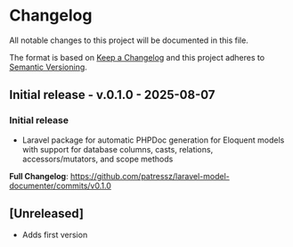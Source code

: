 # Changelog

All notable changes to this project will be documented in this file.

The format is based on [Keep a Changelog](http://keepachangelog.com/)
and this project adheres to [Semantic Versioning](http://semver.org/).

## Initial release - v.0.1.0 - 2025-08-07

### Initial release

- Laravel package for automatic PHPDoc generation for Eloquent models with support for database columns, casts, relations, accessors/mutators, and scope methods

**Full Changelog**: https://github.com/patressz/laravel-model-documenter/commits/v0.1.0

## [Unreleased]

- Adds first version
